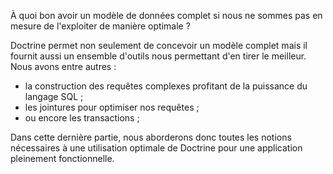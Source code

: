 À quoi bon avoir un modèle de données complet si nous ne sommes pas en mesure de l'exploiter de manière optimale ?

Doctrine permet non seulement de concevoir un modèle complet mais il fournit aussi un ensemble d'outils nous permettant d'en tirer le meilleur. Nous avons entre autres :

- la construction des requêtes complexes profitant de la puissance du langage SQL ;
- les jointures pour optimiser nos requêtes ;
- ou encore les transactions ;

Dans cette dernière partie, nous aborderons donc toutes les notions nécessaires à une utilisation optimale de Doctrine pour une application pleinement fonctionnelle.